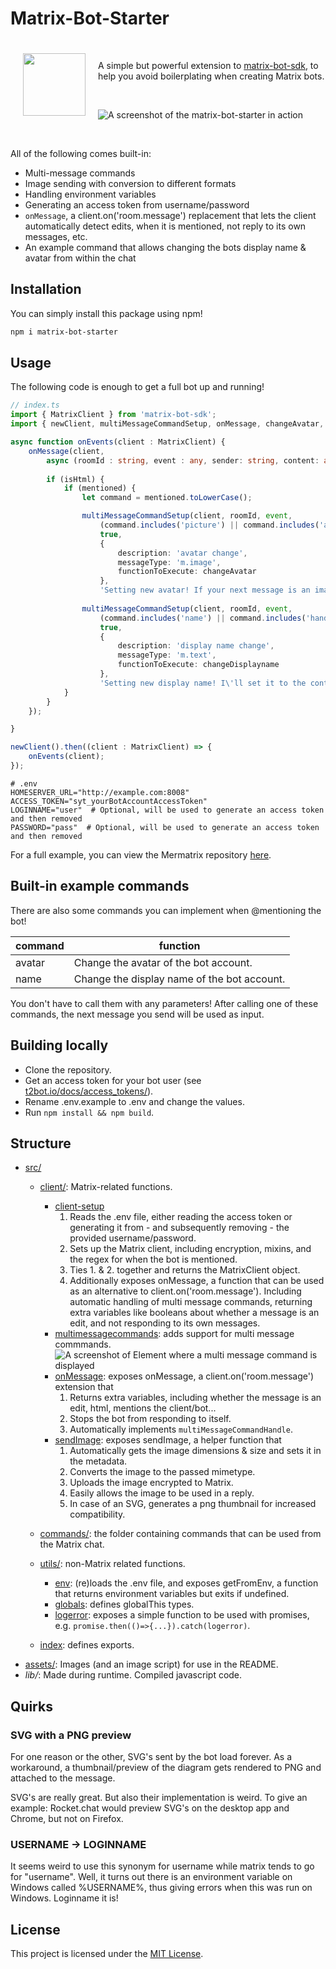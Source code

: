 # Matrix-Bot-Starter


<span>
<img src="assets/matrix-bot-starter.png" align="left" style="width:100px;height: 100px; margin: 20px;">

&nbsp;

A simple but powerful extension to [matrix-bot-sdk](https://github.com/turt2live/matrix-bot-sdk), to help you avoid boilerplating when creating Matrix bots.
</span>

&nbsp;&nbsp;&nbsp;

<img src="assets/Screenshot.png" clear="both" alt="A screenshot of the matrix-bot-starter in action" />

&nbsp;

All of the following comes built-in:
- Multi-message commands
- Image sending with conversion to different formats
- Handling environment variables
- Generating an access token from username/password
- `onMessage`, a client.on('room.message') replacement that lets the client automatically detect edits, when it is mentioned, not reply to its own messages, etc.
- An example command that allows changing the bots display name & avatar from within the chat

## Installation

You can simply install this package using npm!
```bash
npm i matrix-bot-starter
```

## Usage

The following code is enough to get a full bot up and running!

```typescript
// index.ts
import { MatrixClient } from 'matrix-bot-sdk';
import { newClient, multiMessageCommandSetup, onMessage, changeAvatar, changeDisplayname } from 'matrix-catbot';

async function onEvents(client : MatrixClient) {
    onMessage(client, 
        async (roomId : string, event : any, sender: string, content: any, body: any, requestEventId: string, isEdit: boolean, isHtml: boolean, mentioned: string) => {
        
        if (isHtml) {
            if (mentioned) {
                let command = mentioned.toLowerCase();

                multiMessageCommandSetup(client, roomId, event, 
                    (command.includes('picture') || command.includes('avatar')), 
                    true, 
                    {
                        description: 'avatar change',
                        messageType: 'm.image',
                        functionToExecute: changeAvatar
                    }, 
                    'Setting new avatar! If your next message is an image, I will update my avatar to that.');
                
                multiMessageCommandSetup(client, roomId, event,
                    (command.includes('name') || command.includes('handle')), 
                    true, 
                    {
                        description: 'display name change',
                        messageType: 'm.text',
                        functionToExecute: changeDisplayname
                    }, 
                    'Setting new display name! I\'ll set it to the contents of your next message.');
            }
        }
    });

}

newClient().then((client : MatrixClient) => {
    onEvents(client);
});
```

```env
# .env
HOMESERVER_URL="http://example.com:8008"
ACCESS_TOKEN="syt_yourBotAccountAccessToken"
LOGINNAME="user"  # Optional, will be used to generate an access token and then removed
PASSWORD="pass"  # Optional, will be used to generate an access token and then removed
```

For a full example, you can view the Mermatrix repository [here](https://github.com/Denperidge-Redpencil/Mermatrix).

## Built-in example commands

There are also some commands you can implement when @mentioning the bot!

| command |                  function                   |
| ------- | ------------------------------------------- |
| avatar  | Change the avatar of the bot account.       |
| name    | Change the display name of the bot account. |

You don't have to call them with any parameters!
After calling one of these commands, the next message you send will be used as input.

## Building locally
- Clone the repository.
- Get an access token for your bot user (see [t2bot.io/docs/access_tokens/](https://t2bot.io/docs/access_tokens/)).
- Rename .env.example to .env and change the values.
- Run `npm install && npm build`.

## Structure
- [src/](src/)
    - [client/](src/client/): Matrix-related functions.
        - [client-setup](src/client/client-setup.ts)
            1. Reads the .env file, either reading the access token or generating it from - and subsequently removing - the provided username/password.
            2. Sets up the Matrix client, including encryption, mixins, and the regex for when the bot is mentioned.
            3. Ties 1. & 2. together and returns the MatrixClient object.
            4. Additionally exposes onMessage, a function that can be used as an alternative to client.on('room.message'). Including automatic handling of multi message commands, returning extra variables like booleans about whether a message is an edit, and not responding to its own messages.
        - [multimessagecommands](src/utils/multimessagecommand.ts): adds support for multi message commmands. ![A screenshot of Element where a multi message command is displayed](assets/Screenshot-Multimessagecommands.png)
        - [onMessage](src/client/onMessage.ts): exposes onMessage, a client.on('room.message') extension that
            1. Returns extra variables, including whether the message is an edit, html, mentions the client/bot...
            2. Stops the bot from responding to itself.
            3. Automatically implements `multiMessageCommandHandle`.
        - [sendImage](src/client/sendImage.ts): exposes sendImage, a helper function that
            1. Automatically gets the image dimensions & size and sets it in the metadata.
            2. Converts the image to the passed mimetype.
            3. Uploads the image encrypted to Matrix.
            4. Easily allows the image to be used in a reply.
            5. In case of an SVG, generates a png thumbnail for increased compatibility.

    - [commands/](src/commands/): the folder containing commands that can be used from the Matrix chat.

    - [utils/](src/utils/): non-Matrix related functions.
        - [env](src/utils/env.ts): (re)loads the .env file, and exposes getFromEnv, a function that returns environment variables but exits if undefined.
        - [globals](src/utils/globals.ts): defines globalThis types.
        - [logerror](src/utils/logerror.ts): exposes a simple function to be used with promises, e.g. `promise.then(()=>{...}).catch(logerror)`.

    - [index](src/index.ts): defines exports.
- [assets/](assets/): Images (and an image script) for use in the README.
- *lib/*: Made during runtime. Compiled javascript code.


## Quirks
### SVG with a PNG preview
For one reason or the other, SVG's sent by the bot load forever.
As a workaround, a thumbnail/preview of the diagram gets rendered to PNG and attached to the message.

SVG's are really great. But also their implementation is weird. To give an example: Rocket.chat would preview SVG's on the desktop app and Chrome, but not on Firefox.

### USERNAME -> LOGINNAME
It seems weird to use this synonym for username while matrix tends to go for "username". Well, it turns out there is an environment variable on Windows called %USERNAME%, thus giving errors when this was run on Windows. Loginname it is!

## License
This project is licensed under the [MIT License](LICENSE).

